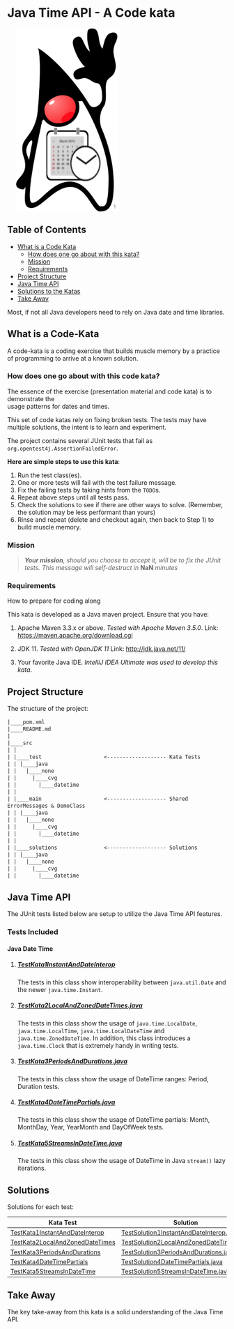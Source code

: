 # Java Time API - A Code kata

<img align="center" src="docs/DukeTime.png" alt="Java Duke Date Time Logo" title="Java Duke Date Time" hspace="20" height="420"/>

## Table of Contents
* [What is a Code Kata](#WhatIsACodeKata)
  * [How does one go about with this kata?](#HowToSolveKata)
  * [Mission](#Mission)
  * [Requirements](#Requirements)
* [Project Structure](#ProjectStructure)
* [Java Time API](#JavaTime)
* [Solutions to the Katas](#Solutions)
* [Take Away](#TakeAway)

Most, if not all Java developers need to rely on Java date and time libraries. 

## <a name="WhatIsACodeKata"></a>What is a Code-Kata

A code-kata is a coding exercise that builds muscle memory by a practice of programming to arrive 
at a known solution.

### <a name="HowToSolveKata"></a>How does one go about with this code kata?

The essence of the exercise (presentation material and code kata) is to demonstrate the  
usage patterns for dates and times.

This set of code katas rely on fixing broken tests. The tests may have multiple solutions, the 
intent is to learn and experiment. 

The project contains several JUnit tests that fail as `org.opentest4j.AssertionFailedError`. 

<span style=“color:green;”>**Here are simple steps to use this kata**</span>:

1. Run the test class(es).
1. One or more tests will fail with the test failure message.
1. Fix the failing tests by taking hints from the `TODO`s.
1. Repeat above steps until all tests pass.
1. Check the solutions to see if there are other ways to solve. 
(Remember, the solution may be less performant than yours)
1. Rinse and repeat (delete and checkout again, then back to Step 1) to build muscle memory.

### <a name="Mission"></a>Mission
> ***Your mission**, should you choose to accept it, will be to fix the JUnit tests. This 
message will self-destruct in* **NaN** *minutes*

### <a name="Requirements"></a>Requirements
How to prepare for coding along

This kata is developed as a Java maven project. Ensure that you have:

1. Apache Maven 3.3.x or above. _Tested with Apache Maven 3.5.0_.
    Link: https://maven.apache.org/download.cgi

1. JDK 11. _Tested with OpenJDK 11_
    Link: http://jdk.java.net/11/

1. Your favorite Java IDE. _IntelliJ IDEA Ultimate was used to develop this kata_.
 
## <a name="ProjectStructure"></a>Project Structure

The structure of the project:
```
|____pom.xml
|____README.md
|
|____src
| |
| |____test                    <------------------- Kata Tests
| | |____java
| |   |____none
| |     |____cvg
| |       |____datetime
| |
| |____main                    <------------------- Shared ErrorMessages & DemoClass
| | |____java
| |   |____none
| |     |____cvg
| |       |____datetime
| |
| |____solutions               <------------------- Solutions 
| | |____java
| |   |____none
| |     |____cvg
| |       |____datetime
```

## <a name="JavaTime"></a>Java Time API

The JUnit tests listed below are setup to utilize the Java Time API features.

### Tests Included

#### Java Date Time

1. ##### [TestKata1InstantAndDateInterop](src/test/java/none/cvg/datetime/TestKata1InstantAndDateInterop.java)

   The tests in this class show interoperability between `java.util.Date` and the newer `java.time.Instant`. 

1. ##### [TestKata2LocalAndZonedDateTimes.java](src/test/java/none/cvg/datetime/TestKata2LocalAndZonedDateTimes.java) 

   The tests in this class show the usage of `java.time.LocalDate`, `java.time.LocalTime`, `java.time.LocalDateTime` and `java.time.ZonedDateTime`. 
   In addition, this class introduces a `java.time.Clock` that is extremely handy in writing tests. 

1. ##### [TestKata3PeriodsAndDurations.java](src/test/java/none/cvg/datetime/TestKata3PeriodsAndDurations.java)

   The tests in this class show the usage of DateTime ranges: Period, Duration tests. 

1. ##### [TestKata4DateTimePartials.java](src/test/java/none/cvg/datetime/TestKata4DateTimePartials.java)

   The tests in this class show the usage of DateTime partials: Month, MonthDay, Year, YearMonth and DayOfWeek tests. 

1. ##### [TestKata5StreamsInDateTime.java](src/test/java/none/cvg/datetime/TestKata5StreamsInDateTime.java)

   The tests in this class show the usage of DateTime in Java `stream()` lazy iterations. 

      
## <a name="Solutions"></a>Solutions

Solutions for each test:

Kata Test | Solution
------------ | -------------
[TestKata1InstantAndDateInterop](src/test/java/none/cvg/datetime/TestKata1InstantAndDateInterop.java) | [TestSolution1InstantAndDateInterop.java](src/solutions/java/none/cvg/datetime/TestSolution1InstantAndDateInterop.java)
[TestKata2LocalAndZonedDateTimes](src/test/java/none/cvg/datetime/TestKata2LocalAndZonedDateTimes.java) | [TestSolution2LocalAndZonedDateTimes.java](src/solutions/java/none/cvg/datetime/TestSolution2LocalAndZonedDateTimes.java)
[TestKata3PeriodsAndDurations](src/test/java/none/cvg/datetime/TestKata3PeriodsAndDurations.java) | [TestSolution3PeriodsAndDurations.java](src/solutions/java/none/cvg/datetime/TestSolution3PeriodsAndDurations.java)
[TestKata4DateTimePartials](src/test/java/none/cvg/datetime/TestKata4DateTimePartials.java) | [TestSolution4DateTimePartials.java](src/solutions/java/none/cvg/datetime/TestSolution4DateTimePartials.java)
[TestKata5StreamsInDateTime](src/test/java/none/cvg/datetime/TestKata5StreamsInDateTime.java) | [TestSolution5StreamsInDateTime.java](src/solutions/java/none/cvg/datetime/TestSolution5StreamsInDateTime.java)
    

## <a name="TakeAway"></a>Take Away

The key take-away from this kata is a solid understanding of the Java Time API.
